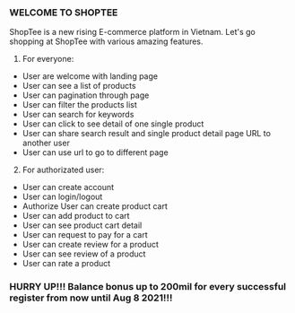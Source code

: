 ### WELCOME TO SHOPTEE

ShopTee is a new rising E-commerce platform in Vietnam. 
Let's go shopping at ShopTee with various amazing features.

1. For everyone:
- User are welcome with landing page
- User can see a list of products
- User can pagination through page
- User can filter the products list
- User can search for keywords
- User can click to see detail of one single product
- User can share search result and single product detail page URL to another user
- User can use url to go to different page

2. For authorizated user:
- User can create account
- User can login/logout
- Authorize User can create product cart
- User can add product to cart
- User can see product cart detail
- User can request to pay for a cart
- User can create review for a product
- User can see review of a product
- User can rate a product

### HURRY UP!!! Balance bonus up to 200mil for every successful register from now until Aug 8 2021!!!
